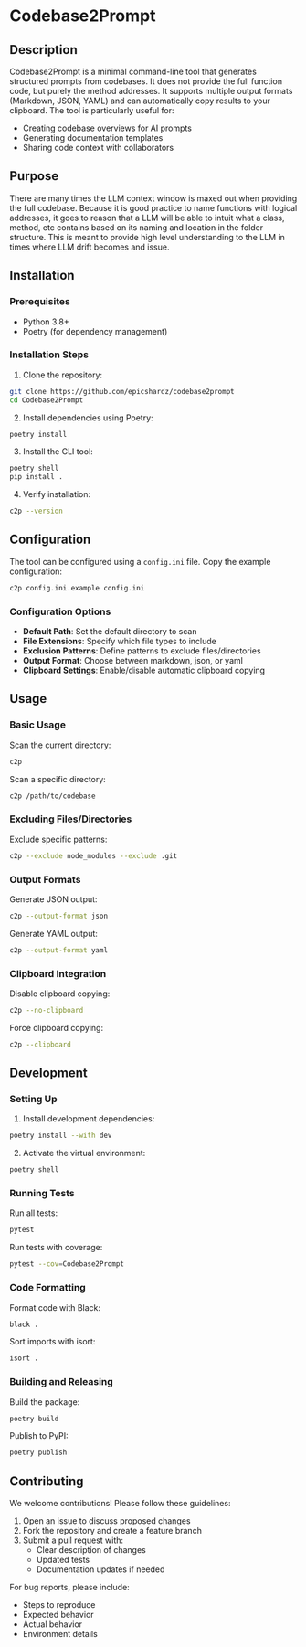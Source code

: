 # Codebase2Prompt

## Description
Codebase2Prompt is a minimal command-line tool that generates structured prompts from codebases. It does not provide the full function code, but purely the method addresses. It supports multiple output formats (Markdown, JSON, YAML) and can automatically copy results to your clipboard. The tool is particularly useful for:
- Creating codebase overviews for AI prompts
- Generating documentation templates
- Sharing code context with collaborators

## Purpose

There are many times the LLM context window is maxed out when providing the full codebase. Because it is good practice to name functions with logical addresses, it goes to reason that a LLM will be able to intuit what a class, method, etc contains based on its naming and location in the folder structure. This is meant to provide high level understanding to the LLM in times where LLM drift becomes and issue. 
## Installation

### Prerequisites
- Python 3.8+
- Poetry (for dependency management)

### Installation Steps
1. Clone the repository:
```bash
git clone https://github.com/epicshardz/codebase2prompt
cd Codebase2Prompt
```

2. Install dependencies using Poetry:
```bash
poetry install
```

3. Install the CLI tool:
```bash
poetry shell
pip install .
```

4. Verify installation:
```bash
c2p --version
```

## Configuration
The tool can be configured using a `config.ini` file. Copy the example configuration:
```bash
c2p config.ini.example config.ini
```

### Configuration Options
- **Default Path**: Set the default directory to scan
- **File Extensions**: Specify which file types to include
- **Exclusion Patterns**: Define patterns to exclude files/directories
- **Output Format**: Choose between markdown, json, or yaml
- **Clipboard Settings**: Enable/disable automatic clipboard copying

## Usage

### Basic Usage
Scan the current directory:
```bash
c2p
```

Scan a specific directory:
```bash
c2p /path/to/codebase
```

### Excluding Files/Directories
Exclude specific patterns:
```bash
c2p --exclude node_modules --exclude .git
```

### Output Formats
Generate JSON output:
```bash
c2p --output-format json
```

Generate YAML output:
```bash
c2p --output-format yaml
```

### Clipboard Integration
Disable clipboard copying:
```bash
c2p --no-clipboard
```

Force clipboard copying:
```bash
c2p --clipboard
```

## Development

### Setting Up
1. Install development dependencies:
```bash
poetry install --with dev
```

2. Activate the virtual environment:
```bash
poetry shell
```

### Running Tests
Run all tests:
```bash
pytest
```

Run tests with coverage:
```bash
pytest --cov=Codebase2Prompt
```

### Code Formatting
Format code with Black:
```bash
black .
```

Sort imports with isort:
```bash
isort .
```

### Building and Releasing
Build the package:
```bash
poetry build
```

Publish to PyPI:
```bash
poetry publish
```

## Contributing
We welcome contributions! Please follow these guidelines:
1. Open an issue to discuss proposed changes
2. Fork the repository and create a feature branch
3. Submit a pull request with:
   - Clear description of changes
   - Updated tests
   - Documentation updates if needed

For bug reports, please include:
- Steps to reproduce
- Expected behavior
- Actual behavior
- Environment details
